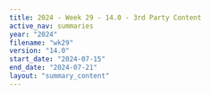 ```yaml
---
title: 2024 - Week 29 - 14.0 - 3rd Party Content
active_nav: summaries
year: "2024"
filename: "wk29"
version: "14.0"
start_date: "2024-07-15"
end_date: "2024-07-21"
layout: "summary_content"
---
```

